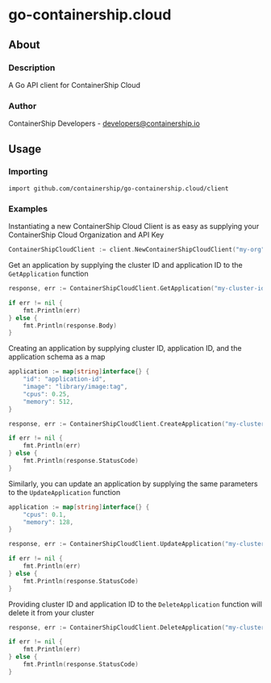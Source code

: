 # go-containership.cloud

## About

### Description
A Go API client for ContainerShip Cloud

### Author
ContainerShip Developers - developers@containership.io

## Usage

### Importing
`import github.com/containership/go-containership.cloud/client`

### Examples

Instantiating a new ContainerShip Cloud Client is as easy as supplying your ContainerShip Cloud Organization and API Key
```go
ContainerShipCloudClient := client.NewContainerShipCloudClient("my-org", "my-api-key")
```

Get an application by supplying the cluster ID and application ID to the `GetApplication` function
```go
response, err := ContainerShipCloudClient.GetApplication("my-cluster-id", "my-application")

if err != nil {
    fmt.Println(err)
} else {
    fmt.Println(response.Body)
}
```

Creating an application by supplying cluster ID, application ID, and the application schema as a map
```go
application := map[string]interface{} {
    "id": "application-id",
    "image": "library/image:tag",
    "cpus": 0.25,
    "memory": 512,
}

response, err := ContainerShipCloudClient.CreateApplication("my-cluster-id", "my-cool-application", application)

if err != nil {
    fmt.Println(err)
} else {
    fmt.Println(response.StatusCode)
}
```

Similarly, you can update an application by supplying the same parameters to the `UpdateApplication` function
```go
application := map[string]interface{} {
    "cpus": 0.1,
    "memory": 128,
}

response, err := ContainerShipCloudClient.UpdateApplication("my-cluster-id", "my-cool-application", application)

if err != nil {
    fmt.Println(err)
} else {
    fmt.Println(response.StatusCode)
}
```

Providing cluster ID and application ID to the `DeleteApplication` function will delete it from your cluster
```go
response, err := ContainerShipCloudClient.DeleteApplication("my-cluster-id", "my-cool-application")

if err != nil {
    fmt.Println(err)
} else {
    fmt.Println(response.StatusCode)
}
```
